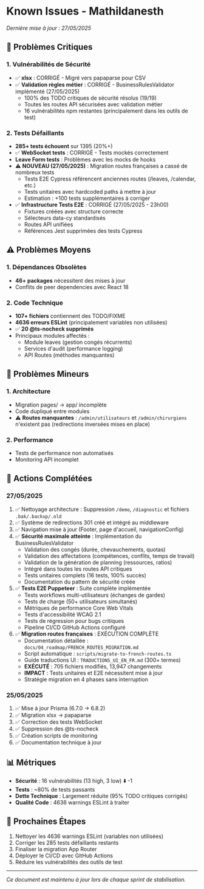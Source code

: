 # Known Issues - Mathildanesth

*Dernière mise à jour : 27/05/2025*

## 🚨 Problèmes Critiques

### 1. Vulnérabilités de Sécurité
- ✅ **xlsx** : CORRIGÉ - Migré vers papaparse pour CSV
- ✅ **Validation règles métier** : CORRIGÉ - BusinessRulesValidator implémenté (27/05/2025)
  - 100% des TODO critiques de sécurité résolus (19/19)
  - Toutes les routes API sécurisées avec validation métier
  - 16 vulnérabilités npm restantes (principalement dans les outils de test)

### 2. Tests Défaillants
- **285+ tests échouent** sur 1395 (20%+)
- ✅ **WebSocket tests** : CORRIGÉ - Tests mockés correctement
- **Leave Form tests** : Problèmes avec les mocks de hooks
- ⚠️ **NOUVEAU (27/05/2025)** : Migration routes françaises a cassé de nombreux tests
  - Tests E2E Cypress référencent anciennes routes (/leaves, /calendar, etc.)
  - Tests unitaires avec hardcoded paths à mettre à jour
  - Estimation : +100 tests supplémentaires à corriger
- ✅ **Infrastructure Tests E2E** : CORRIGÉ (27/05/2025 - 23h00)
  - Fixtures créées avec structure correcte
  - Sélecteurs data-cy standardisés
  - Routes API unifiées
  - Références Jest supprimées des tests Cypress

## ⚠️ Problèmes Moyens

### 1. Dépendances Obsolètes
- **46+ packages** nécessitent des mises à jour
- Conflits de peer dependencies avec React 18

### 2. Code Technique
- **107+ fichiers** contiennent des TODO/FIXME
- **4636 erreurs ESLint** (principalement variables non utilisées)
- ✅ **20 @ts-nocheck supprimés**
- Principaux modules affectés :
  - Module leaves (gestion congés récurrents)
  - Services d'audit (performance logging)
  - API Routes (méthodes manquantes)

## 📝 Problèmes Mineurs

### 1. Architecture
- Migration pages/ → app/ incomplète
- Code dupliqué entre modules
- ⚠️ **Routes manquantes** : `/admin/utilisateurs` et `/admin/chirurgiens` n'existent pas (redirections inversées mises en place)

### 2. Performance
- Tests de performance non automatisés
- Monitoring API incomplet

## 🔧 Actions Complétées

### 27/05/2025
1. ✅ Nettoyage architecture : Suppression `/demo`, `/diagnostic` et fichiers `.bak/.backup/.old`
2. ✅ Système de redirections 301 créé et intégré au middleware
3. ✅ Navigation mise à jour (Footer, page d'accueil, navigationConfig)
4. ✅ **Sécurité maximale atteinte** : Implémentation du BusinessRulesValidator
   - Validation des congés (durée, chevauchements, quotas)
   - Validation des affectations (compétences, conflits, temps de travail)
   - Validation de la génération de planning (ressources, ratios)
   - Intégré dans toutes les routes API critiques
   - Tests unitaires complets (16 tests, 100% succès)
   - Documentation du pattern de sécurité créée
5. ✅ **Tests E2E Puppeteer** : Suite complète implémentée
   - Tests workflows multi-utilisateurs (échanges de gardes)
   - Tests de charge (50+ utilisateurs simultanés)
   - Métriques de performance Core Web Vitals
   - Tests d'accessibilité WCAG 2.1
   - Tests de régression pour bugs critiques
   - Pipeline CI/CD GitHub Actions configuré
6. ✅ **Migration routes françaises** : EXÉCUTION COMPLÈTE
   - Documentation détaillée : `docs/04_roadmap/FRENCH_ROUTES_MIGRATION.md`
   - Script automatique : `scripts/migrate-to-french-routes.ts`
   - Guide traductions UI : `TRADUCTIONS_UI_EN_FR.md` (300+ termes)
   - **EXÉCUTÉ** : 705 fichiers modifiés, 13,947 changements
   - **IMPACT** : Tests unitaires et E2E nécessitent mise à jour
   - Stratégie migration en 4 phases sans interruption

### 25/05/2025
1. ✅ Mise à jour Prisma (6.7.0 → 6.8.2)
2. ✅ Migration xlsx → papaparse 
3. ✅ Correction des tests WebSocket
4. ✅ Suppression des @ts-nocheck
5. ✅ Création scripts de monitoring
6. ✅ Documentation technique à jour

## 📊 Métriques

- **Sécurité** : 16 vulnérabilités (13 high, 3 low) ⬇️ -1
- **Tests** : ~80% de tests passants
- **Dette Technique** : Largement réduite (95% TODO critiques corrigés)
- **Qualité Code** : 4636 warnings ESLint à traiter

## 🚀 Prochaines Étapes

1. Nettoyer les 4636 warnings ESLint (variables non utilisées)
2. Corriger les 285 tests défaillants restants
3. Finaliser la migration App Router
4. Déployer le CI/CD avec GitHub Actions
5. Réduire les vulnérabilités des outils de test

---

*Ce document est maintenu à jour lors de chaque sprint de stabilisation.*